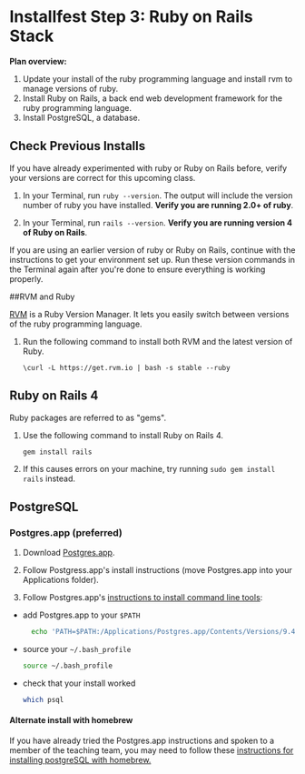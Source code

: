 # Installfest Step 3: Ruby on Rails Stack

**Plan overview:**

1. Update your install of the ruby programming language and install rvm to manage versions of ruby.
2. Install Ruby on Rails, a back end web development framework for the ruby programming language.
3. Install PostgreSQL, a database.

## Check Previous Installs

If you have already experimented with ruby or Ruby on Rails before, verify your versions are correct for this upcoming class.

1. In your Terminal, run `ruby --version`.  The output will include the version number of ruby you have installed. **Verify you are running 2.0+ of ruby**.

1. In your Terminal, run `rails --version`. **Verify you are running version 4 of Ruby on Rails**.


If you are using an earlier version of ruby or Ruby on Rails, continue with the instructions to get your environment set up. Run these version commands in the Terminal again after you're done to ensure everything is working properly.


##RVM and Ruby

<a href="http://www.rvm.io" target="_blank">RVM</a> is a Ruby Version Manager. It lets you easily switch between versions of the ruby programming language.

1. Run the following command to install both RVM and the latest version of Ruby.

    ```
    \curl -L https://get.rvm.io | bash -s stable --ruby
    ```

## Ruby on Rails 4

Ruby packages are referred to as "gems".  

1. Use the following command to install Ruby on Rails 4.
    
    ```
    gem install rails
    ```

1. If this causes errors on your machine, try running `sudo gem install rails` instead.


## PostgreSQL  

### Postgres.app (preferred)

1. Download <a href="http://postgresapp.com/" target="_blank">Postgres.app</a>.

2. Follow Postgress.app's install instructions (move Postgres.app into your Applications folder).
    
3. Follow Postgres.app's <a href="http://postgresapp.com/documentation/cli-tools.html" target="_blank">instructions to install command line tools</a>: 
  * add Postgres.app to your `$PATH`

      ```bash
        echo 'PATH=$PATH:/Applications/Postgres.app/Contents/Versions/9.4/bin' >> ~/.bash_profile
      ```
  * source your `~/.bash_profile`

      ```bash
      source ~/.bash_profile
      ```
  * check that your install worked
    
      ```bash
      which psql
      ```



#### Alternate install with homebrew

If you have already tried the Postgres.app instructions and spoken to a member of the teaching team, you may need to follow these <a href="http://exponential.io/blog/2015/02/21/install-postgresql-on-mac-os-x-via-brew/" target="_blank">instructions for installing postgreSQL with homebrew.</a>



